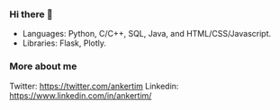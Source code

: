 ### Hi there 👋

- Languages: Python, C/C++, SQL, Java, and HTML/CSS/Javascript.
- Libraries: Flask, Plotly.

### More about me
Twitter: https://twitter.com/ankertim
Linkedin: https://www.linkedin.com/in/ankertim/

<!--
**ankertim/ankertim** is a ✨ _special_ ✨ repository because its `README.md` (this file) appears on your GitHub profile.

Here are some ideas to get you started:

- 🔭 I’m currently working on ...
- 🌱 I’m currently learning ...
- 👯 I’m looking to collaborate on ...
- 🤔 I’m looking for help with ...
- 💬 Ask me about ...
- 📫 How to reach me: ...
- 😄 Pronouns: ...
- ⚡ Fun fact: ...
-->
